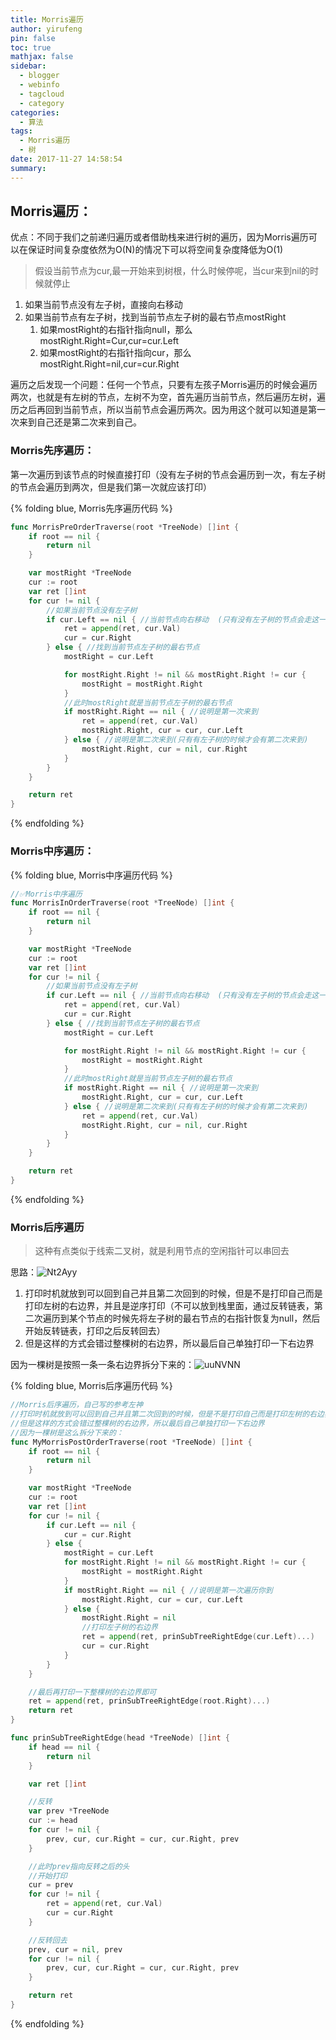```yaml
---
title: Morris遍历
author: yirufeng
pin: false
toc: true
mathjax: false
sidebar:
  - blogger
  - webinfo
  - tagcloud
  - category
categories:
  - 算法
tags:
  - Morris遍历
  - 树
date: 2017-11-27 14:58:54
summary:
---
```


## Morris遍历：
优点：不同于我们之前递归遍历或者借助栈来进行树的遍历，因为Morris遍历可以在保证时间复杂度依然为O(N)的情况下可以将空间复杂度降低为O(1)

> 假设当前节点为cur,最一开始来到树根，什么时候停呢，当cur来到nil的时候就停止

1. 如果当前节点没有左子树，直接向右移动
2. 如果当前节点有左子树，找到当前节点左子树的最右节点mostRight
   1. 如果mostRight的右指针指向null，那么mostRight.Right=Cur,cur=cur.Left
   2. 如果mostRight的右指针指向cur，那么mostRight.Right=nil,cur=cur.Right

遍历之后发现一个问题：任何一个节点，只要有左孩子Morris遍历的时候会遍历两次，也就是有左树的节点，左树不为空，首先遍历当前节点，然后遍历左树，遍历之后再回到当前节点，所以当前节点会遍历两次。因为用这个就可以知道是第一次来到自己还是第二次来到自己。

### Morris先序遍历：
第一次遍历到该节点的时候直接打印（没有左子树的节点会遍历到一次，有左子树的节点会遍历到两次，但是我们第一次就应该打印）

{% folding blue, Morris先序遍历代码 %}
```go
func MorrisPreOrderTraverse(root *TreeNode) []int {
	if root == nil {
		return nil
	}

	var mostRight *TreeNode
	cur := root
	var ret []int
	for cur != nil {
		//如果当前节点没有左子树
		if cur.Left == nil { //当前节点向右移动  (只有没有左子树的节点会走这一步)
			ret = append(ret, cur.Val)
			cur = cur.Right
		} else { //找到当前节点左子树的最右节点
			mostRight = cur.Left

			for mostRight.Right != nil && mostRight.Right != cur {
				mostRight = mostRight.Right
			}
			//此时mostRight就是当前节点左子树的最右节点
			if mostRight.Right == nil { //说明是第一次来到
				ret = append(ret, cur.Val)
				mostRight.Right, cur = cur, cur.Left
			} else { //说明是第二次来到(只有有左子树的时候才会有第二次来到)
				mostRight.Right, cur = nil, cur.Right
			}
		}
	}

	return ret
}
```
{% endfolding %}

<!-- more -->

### Morris中序遍历：

{% folding blue, Morris中序遍历代码 %}

```go
//✅Morris中序遍历
func MorrisInOrderTraverse(root *TreeNode) []int {
	if root == nil {
		return nil
	}

	var mostRight *TreeNode
	cur := root
	var ret []int
	for cur != nil {
		//如果当前节点没有左子树
		if cur.Left == nil { //当前节点向右移动  (只有没有左子树的节点会走这一步)
			ret = append(ret, cur.Val)
			cur = cur.Right
		} else { //找到当前节点左子树的最右节点
			mostRight = cur.Left

			for mostRight.Right != nil && mostRight.Right != cur {
				mostRight = mostRight.Right
			}
			//此时mostRight就是当前节点左子树的最右节点
			if mostRight.Right == nil { //说明是第一次来到
				mostRight.Right, cur = cur, cur.Left
			} else { //说明是第二次来到(只有有左子树的时候才会有第二次来到)
				ret = append(ret, cur.Val)
				mostRight.Right, cur = nil, cur.Right
			}
		}
	}

	return ret
}
```
{% endfolding %}

<!-- more -->

### Morris后序遍历
> 这种有点类似于线索二叉树，就是利用节点的空闲指针可以串回去


思路：![Nt2Ayy](https://cdn.jsdelivr.net/gh/sivanWu0222/ImageHosting@master/uPic/Nt2Ayy.png)
1. 打印时机就放到可以回到自己并且第二次回到的时候，但是不是打印自己而是打印左树的右边界，并且是逆序打印（不可以放到栈里面，通过反转链表，第二次遍历到某个节点的时候先将左子树的最右节点的右指针恢复为null，然后开始反转链表，打印之后反转回去）
2. 但是这样的方式会错过整棵树的右边界，所以最后自己单独打印一下右边界

因为一棵树是按照一条一条右边界拆分下来的：![uuNVNN](https://cdn.jsdelivr.net/gh/sivanWu0222/ImageHosting@master/uPic/uuNVNN.png)



{% folding blue, Morris后序遍历代码 %}

```go
//Morris后序遍历，自己写的参考左神
//打印时机就放到可以回到自己并且第二次回到的时候，但是不是打印自己而是打印左树的右边界，并且是逆序打印
//但是这样的方式会错过整棵树的右边界，所以最后自己单独打印一下右边界
//因为一棵树是这么拆分下来的：
func MyMorrisPostOrderTraverse(root *TreeNode) []int {
	if root == nil {
		return nil
	}

	var mostRight *TreeNode
	cur := root
	var ret []int
	for cur != nil {
		if cur.Left == nil {
			cur = cur.Right
		} else {
			mostRight = cur.Left
			for mostRight.Right != nil && mostRight.Right != cur {
				mostRight = mostRight.Right
			}
			if mostRight.Right == nil { //说明是第一次遍历你到
				mostRight.Right, cur = cur, cur.Left
			} else {
				mostRight.Right = nil
				//打印左子树的右边界
				ret = append(ret, prinSubTreeRightEdge(cur.Left)...)
				cur = cur.Right
			}
		}
	}

	//最后再打印一下整棵树的右边界即可
	ret = append(ret, prinSubTreeRightEdge(root.Right)...)
	return ret
}

func prinSubTreeRightEdge(head *TreeNode) []int {
	if head == nil {
		return nil
	}

	var ret []int

	//反转
	var prev *TreeNode
	cur := head
	for cur != nil {
		prev, cur, cur.Right = cur, cur.Right, prev
	}

	//此时prev指向反转之后的头
	//开始打印
	cur = prev
	for cur != nil {
		ret = append(ret, cur.Val)
		cur = cur.Right
	}

	//反转回去
	prev, cur = nil, prev
	for cur != nil {
		prev, cur, cur.Right = cur, cur.Right, prev
	}

	return ret
}
```


{% endfolding %}
